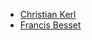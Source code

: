 * [Christian Kerl](https://github.com/christiankerl)
* [Francis Besset](https://github.com/francisbesset)
